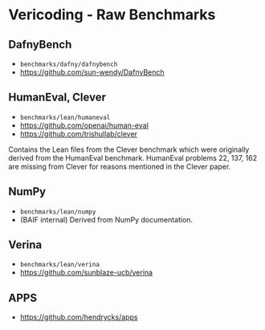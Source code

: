 # Vericoding - Raw Benchmarks

## DafnyBench
* `benchmarks/dafny/dafnybench`
* https://github.com/sun-wendy/DafnyBench

## HumanEval, Clever
* `benchmarks/lean/humaneval`
* https://github.com/openai/human-eval
* https://github.com/trishullab/clever

Contains the Lean files from the Clever benchmark which were originally derived from the HumanEval benchmark. HumanEval problems 22, 137, 162 are missing from Clever for reasons mentioned in the Clever paper.

## NumPy
* `benchmarks/lean/numpy`
* (BAIF internal) Derived from NumPy documentation.

## Verina
* `benchmarks/lean/verina`
* https://github.com/sunblaze-ucb/verina

## APPS
* https://github.com/hendrycks/apps